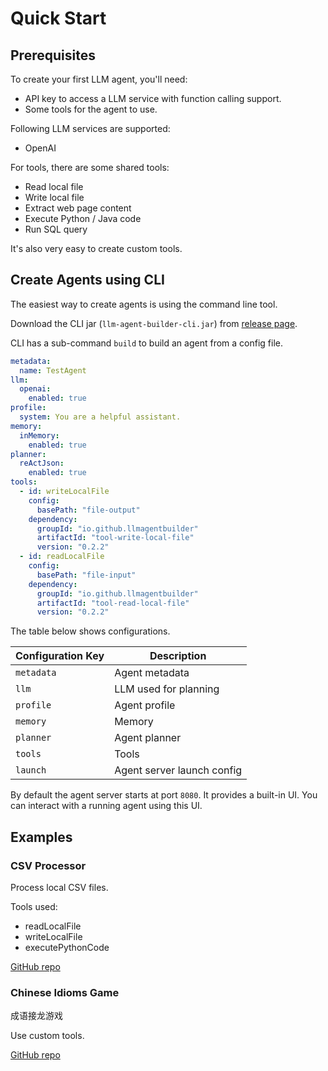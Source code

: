 # Quick Start

## Prerequisites

To create your first LLM agent, you'll need:

- API key to access a LLM service with function calling support.
- Some tools for the agent to use.

Following LLM services are supported:

- OpenAI

For tools, there are some shared tools:

- Read local file
- Write local file
- Extract web page content
- Execute Python / Java code
- Run SQL query

It's also very easy to create custom tools.

## Create Agents using CLI

The easiest way to create agents is using the command line tool.

Download the CLI jar (`llm-agent-builder-cli.jar`) from [release page](https://github.com/LLMAgentBuilder/llm-agent-builder/releases).

CLI has a sub-command `build` to build an agent from a config file.

```yaml title="Agent config file"
metadata:
  name: TestAgent
llm:
  openai:
    enabled: true
profile:
  system: You are a helpful assistant.
memory:
  inMemory:
    enabled: true
planner:
  reActJson:
    enabled: true
tools:
  - id: writeLocalFile
    config:
      basePath: "file-output"
    dependency:
      groupId: "io.github.llmagentbuilder"
      artifactId: "tool-write-local-file"
      version: "0.2.2"
  - id: readLocalFile
    config:
      basePath: "file-input"
    dependency:
      groupId: "io.github.llmagentbuilder"
      artifactId: "tool-read-local-file"
      version: "0.2.2"
```

The table below shows configurations.

| Configuration Key | Description                |
| ----------------- | -------------------------- |
| `metadata`        | Agent metadata             |
| `llm`             | LLM used for planning      |
| `profile`         | Agent profile              |
| `memory`          | Memory                     |
| `planner`         | Agent planner              |
| `tools`           | Tools                      |
| `launch`          | Agent server launch config |

By default the agent server starts at port `8080`. It provides a built-in UI. You can interact with a running agent using this UI.

## Examples

### CSV Processor

Process local CSV files.

Tools used:

- readLocalFile
- writeLocalFile
- executePythonCode

[GitHub repo](https://github.com/LLMAgentBuilder/example-csv-processor)

### Chinese Idioms Game

成语接龙游戏

Use custom tools.

[GitHub repo](https://github.com/LLMAgentBuilder/example-chinese-idioms-game)
